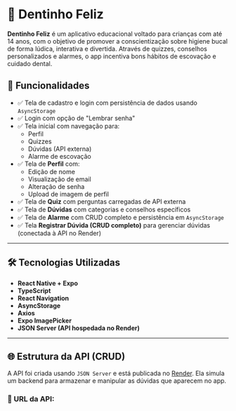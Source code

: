 # 📱 Dentinho Feliz

**Dentinho Feliz** é um aplicativo educacional voltado para crianças com até 14 anos, com o objetivo de promover a conscientização sobre higiene bucal de forma lúdica, interativa e divertida. Através de quizzes, conselhos personalizados e alarmes, o app incentiva bons hábitos de escovação e cuidado dental.

## 🧩 Funcionalidades

- ✅ Tela de cadastro e login com persistência de dados usando `AsyncStorage`
- ✅ Login com opção de "Lembrar senha"
- ✅ Tela inicial com navegação para:
  - Perfil
  - Quizzes
  - Dúvidas (API externa)
  - Alarme de escovação
- ✅ Tela de **Perfil** com:
  - Edição de nome
  - Visualização de email
  - Alteração de senha
  - Upload de imagem de perfil
- ✅ Tela de **Quiz** com perguntas carregadas de API externa
- ✅ Tela de **Dúvidas** com categorias e conselhos específicos
- ✅ Tela de **Alarme** com CRUD completo e persistência em `AsyncStorage`
- ✅ Tela **Registrar Dúvida (CRUD completo)** para gerenciar dúvidas (conectada à API no Render)

---

## 🛠️ Tecnologias Utilizadas

- **React Native + Expo**
- **TypeScript**
- **React Navigation**
- **AsyncStorage**
- **Axios**
- **Expo ImagePicker**
- **JSON Server (API hospedada no Render)**

---

## 🌐 Estrutura da API (CRUD)

A API foi criada usando `JSON Server` e está publicada no [Render](https://render.com). Ela simula um backend para armazenar e manipular as dúvidas que aparecem no app.

### 🔗 URL da API:
